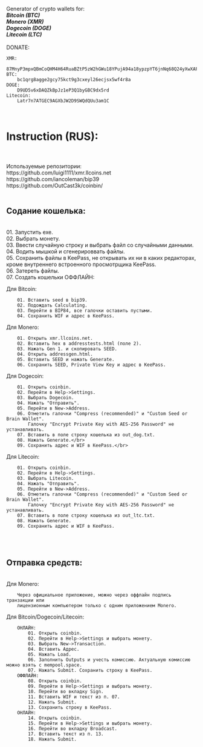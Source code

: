 Generator of crypto wallets for:<br/>
<b><i>Bitcoin (BTC)</i></b><br/>
<b><i>Monero (XMR)</i></b><br/>
<b><i>Dogecoin (DOGE)</i></b><br/>
<b><i>Litecoin (LTC)</i></b><br/>
<br/>
DONATE:<br/>

	XMR:
		87MnyP3mpxQBmCoQHM4H64RuaBZtP5zW2hGWu18YPujA94a18ypzpYT6jnNq68Q24yXwXAFDG2Vi91AgLNC76uEcR5WMoRp
	BTC:
		bc1qrg8agge2gcy75kct9g3cxeyl26ecjsx5wf4r8a
	DOGE:
		D9UD5v6xDAQZkBpJz1eP3Q1byGBC9dx5rd
	Litecoin:
		Latr7n7ATGEC9AGXbJW2D9SWQdQUu3am1C
<br/>
<h1>Instruction (RUS):</h1><br/>
</br>
  Используемые репозитории:<br/>
        https://github.com/luigi1111/xmr.llcoins.net<br/>
        https://github.com/iancoleman/bip39<br/>
        https://github.com/OutCast3k/coinbin/<br/>
</br>
<h2>Содание кошелька:</h2><br/>
01. Запустить exe.<br/>
02. Выбрать монету.<br/>
03. Ввести случайную строку и выбрать файл со случайными данными.<br/>
04. Водить мышкой и сгенерироввать файлы.<br/>
05. Сохранить файлы в KeePass, не открывать их ни в каких редакторах, кроме внутреннего встроенного просмотрщика KeePass.<br/>
06. Затереть файлы.<br/>
07. Создать кошельки ОФФЛАЙН:<br/>

  Для Bitcoin:<br/>
    
        01. Вставить seed в bip39.
        02. Подождать Calculating.
        03. Перейти в BIP84, все галочки оставить пустыми.
        04. Сохранить WIF и адрес в KeePass.
        
  Для Monero:<br/>
  
        01. Открыть xmr.llcoins.net.
        02. Вставить hex в addresstests.html (поле 2).
        03. Нажать Gen 1. и скопировать SEED.
        04. Открыть addressgen.html.
        05. Вставить SEED и нажать Generate.
        06. Сохранить SEED, Private View Key и адрес в KeePass.
        
  Для Dogecoin:<br/>
  
        01. Открыть coinbin.
        02. Перейти в Help->Settings.
        03. Выбрать Dogecoin.
        04. Нажать "Отправить".
        05. Перейти в New->Address.
        06. Отметить галочки "Compress (recommended)" и "Custom Seed or Brain Wallet".
            Галочку "Encrypt Private Key with AES-256 Password" не устанавливать.
        07. Вставить в поле строку кошелька из out_dog.txt.
        08. Нажать Generate.</br>
        09. Сохранить адрес и WIF в KeePass.</br>
        
  Для Litecoin:<br/>
  
        01. Открыть coinbin.
        02. Перейти в Help->Settings.
        03. Выбрать Litecoin.
        04. Нажать "Отправить".
        05. Перейти в New->Address.
        06. Отметить галочки "Compress (recommended)" и "Custom Seed or Brain Wallet".
            Галочку "Encrypt Private Key with AES-256 Password" не устанавливать.
        07. Вставить в поле строку кошелька из out_ltc.txt.
        08. Нажать Generate.
        09. Сохранить адрес и WIF в KeePass.
<br/>
<br/>
<h2>Отправка средств:</h2><br/>
  Для Monero:<br/>
    
        Через официальное приложение, можно через оффлайн подпись транзакции или
        лицензионным компьютером только с одним приложением Monero.
      
  Для Bitcoin/Dogecoin/Litecoin:<br/>
    
        ОНЛАЙН:
            01. Открыть coinbin.
            02. Перейти в Help->Settings и выбрать монету.
            03. Выбрать New->Transaction.
            04. Вставить Адрес.
            05. Нажать Load.
            06. Заполнить Outputs и учесть комиссию. Актуальную комиссию можно взять с mempool.space.
            07. Нажать Submit. Сохранить строку в KeePass.
        ОФФЛАЙН:
            08. Открыть coinbin.
            09. Перейти в Help->Settings и выбрать монету.
            10. Перейти во вкладку Sign.
            11. Вставить WIF и текст из п. 07.
            12. Нажать Submit.
            13. Сохранить строку в KeePass.
        ОНЛАЙН:
            14. Открыть coinbin.
            15. Перейти в Help->Settings и выбрать монету.
            16. Перейти во вкладку Broadcast.
            17. Вставить текст из п. 13.
            18. Нажать Submit.

